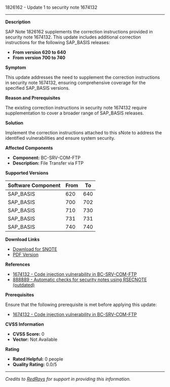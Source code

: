 1826162 - Update 1 to security note 1674132

---
**Description**

SAP Note 1826162 supplements the correction instructions provided in security note 1674132. This update includes additional correction instructions for the following SAP_BASIS releases:

- **From version 620 to 640**
- **From version 700 to 740**

**Symptom**

This update addresses the need to supplement the correction instructions in security note 1674132, ensuring comprehensive coverage for the specified SAP_BASIS versions.

**Reason and Prerequisites**

The existing correction instructions in security note 1674132 require supplementation to cover a broader range of SAP_BASIS releases.

**Solution**

Implement the correction instructions attached to this sNote to address the identified vulnerabilities and ensure system security.

**Affected Components**

- **Component:** BC-SRV-COM-FTP
- **Description:** File Transfer via FTP

**Supported Versions**

| Software Component | From | To  |
|--------------------|------|-----|
| SAP_BASIS          | 620  | 640 |
| SAP_BASIS          | 700  | 702 |
| SAP_BASIS          | 710  | 730 |
| SAP_BASIS          | 731  | 731 |
| SAP_BASIS          | 740  | 740 |

**Download Links**

- [Download for SNOTE](https://notesdownloads.sap.com/note/0040000010793382017)
- [PDF Version](https://userapps.support.sap.com/sap/support/sfm/notes/print/0001826162?language=en-US&token=A0C3E5D1908592EDCA2DD47552FC96D5)

**References**

- [1674132 - Code injection vulnerability in BC-SRV-COM-FTP](https://me.sap.com/notes/1674132)
- [888889 - Automatic checks for security notes using RSECNOTE (outdated)](https://me.sap.com/notes/888889)

**Prerequisites**

Ensure that the following prerequisite is met before applying this update:

- [1674132 - Code injection vulnerability in BC-SRV-COM-FTP](https://me.sap.com/notes/1674132)

**CVSS Information**

- **CVSS Score:** 0
- **Vector:** Not Available

**Rating**

- **Rated Helpful:** 0 people
- **Quality Rating:** 0.0/5

---
*Credits to [RedRays](https://redrays.io) for support in providing this information.*